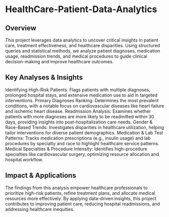 # HealthCare-Patient-Data-Analytics

## Overview
This project leverages data analytics to uncover critical insights in patient care, treatment effectiveness, and healthcare disparities. Using structured queries and statistical methods, we analyze patient diagnoses, medication usage, readmission trends, and medical procedures to guide clinical decision-making and improve healthcare outcomes.

## Key Analyses & Insights
Identifying High-Risk Patients: Flags patients with multiple diagnoses, prolonged hospital stays, and extensive medication use to aid in targeted interventions.
Primary Diagnoses Ranking: Determines the most prevalent conditions, with a notable focus on cardiovascular diseases like heart failure and ischemic heart disease.
Readmission Analysis: Examines whether patients with more diagnoses are more likely to be readmitted within 30 days, providing insights into post-hospitalization care needs.
Gender & Race-Based Trends: Investigates disparities in healthcare utilization, helping tailor interventions for diverse patient demographics.
Medication & Lab Test Patterns: Tracks medication prescriptions (e.g., insulin usage) and lab procedures by specialty and race to highlight healthcare service patterns.
Medical Specialties & Procedure Intensity: Identifies high-procedure specialties like cardiovascular surgery, optimizing resource allocation and hospital workflow.

## Impact & Applications

The findings from this analysis empower healthcare professionals to prioritize high-risk patients, refine treatment plans, and allocate medical resources more effectively. By applying data-driven insights, this project contributes to improving patient care, reducing hospital readmissions, and addressing healthcare inequities.
